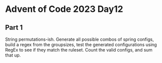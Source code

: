 # Advent of Code 2023 Day12  

## Part 1  
String permutations-ish. Generate all possible combos of spring configs, build a regex from the groupsizes, test the generated configurations using RegEx to see if they match the ruleset. Count the valid configs, and sum that up.  

